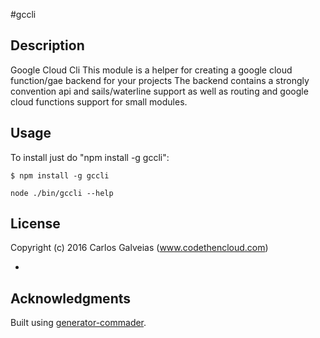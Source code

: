 #gccli

## Description

Google Cloud Cli 
This module is a helper for creating a google cloud function/gae backend for your projects
The backend contains a strongly convention api and sails/waterline support as well
as routing and google cloud functions support for small modules.

## Usage

To install just do "npm install -g gccli":

```
$ npm install -g gccli
```

```node ./bin/gccli --help```

## License

Copyright (c) 2016 Carlos Galveias (www.codethencloud.com)

-

## Acknowledgments
Built using [generator-commader](https://github.com/Hypercubed/generator-commander).
